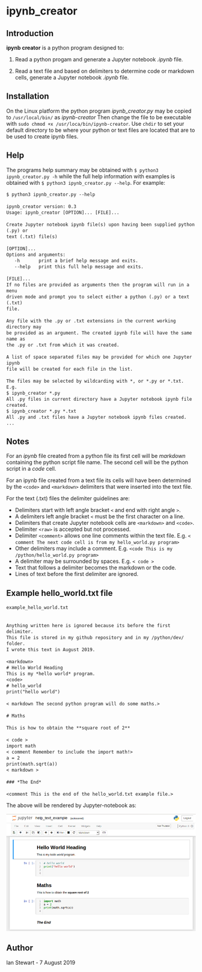 # ipynb_creator

## Introduction

**ipynb creator** is a python program designed to:

1. Read a python progam and generate a Jupyter notebook *.ipynb* file.

2. Read a text file and based on delimiters to determine code or markdown cells, generate a Jupyter notebook *.ipynb* file.

## Installation

On the Linux platform the python program *ipynb_creator.py* may be copied to `/usr/local/bin/` as *ipynb-creator*
Then change the file to be executable with `sudo chmod +x /usr/loca/bin/ipynb-creator`. Use `chdir` to set your default directory to be where your python or text files are located that are to be used to create ipynb files. 

## Help

The programs help summary may be obtained with `$ python3 ipynb_creator.py -h` while the full help information with examples is obtained with `$ python3 ipynb_creator.py --help`. For example:

```
$ python3 ipynb_creator.py --help

ipynb_creator version: 0.3
Usage: ipynb_creator [OPTION]... [FILE]...

Create Jupyter notebook ipynb file(s) upon having been supplied python (.py) or 
text (.txt) file(s)

[OPTION]...
Options and arguments:
   -h       print a brief help message and exits. 
   --help   print this full help message and exits.

[FILE]...
If no files are provided as arguments then the program will run in a menu 
driven mode and prompt you to select either a python (.py) or a text (.txt) 
file.

Any file with the .py or .txt extensions in the current working directory may 
be provided as an argument. The created ipynb file will have the same name as
the .py or .txt from which it was created.

A list of space separated files may be provided for which one Jupyter ipynb
file will be created for each file in the list.

The files may be selected by wildcarding with *, or *.py or *.txt. E.g.
$ ipynb_creator *.py
All .py files in current directory have a Jupyter notebook ipynb file created.
$ ipynb_creator *.py *.txt
All .py and .txt files have a Jupyter notebook ipynb files created.
...
```
## Notes

For an *ipynb* file created from a python file its first cell will be *markdown* containing the python script file name. The second cell will be the python script in a *code* cell.

For an ipynb file created from a text file its cells will have been determined by the `<code>` and `<markdown>` delimiters that were inserted into the text file.

For the text (.txt) files the delimiter guidelines are:

* Delimiters start with left angle bracket `<` and end with right angle `>`.
* A delimiters left angle bracket `<` must be the first character on a line.
* Delimiters that create Jupyter notebook cells are `<markdown>` and `<code>`.
* Delimiter `<raw>` is accepted but not processed.
* Delimiter `<comment>` allows one line comments within the text file. E.g. `< comment The next code cell is from my hello_world.py program>` 
* Other delimiters may include a comment. E.g. `<code This is my /python/hello_world.py program>`
* A delimiter may be surrounded by spaces. E.g. `< code >`
* Text that follows a delimiter becomes the markdown or the code.
* Lines of text before the first delimiter are ignored.

## Example hello_world.txt file
```
example_hello_world.txt


Anything written here is ignored because its before the first delimiter.
This file is stored in my github repository and in my /python/dev/ folder.
I wrote this text in August 2019.

<markdown>
# Hello World Heading
This is my *hello world* program.
<code>
# hello_world
print("hello world")

< markdown The second python program will do some maths.>

# Maths

This is how to obtain the **square root of 2**

< code >
import math
< comment Remember to include the import math!>
a = 2
print(math.sqrt(a))
< markdown >

### *The End*

<comment This is the end of the hello_world.txt example file.>
```

The above will be rendered by Jupyter-notebook as:

![help_text_example_screenshot](help_text_example_screenshot.png)

## Author 
Ian Stewart - 7 August 2019
